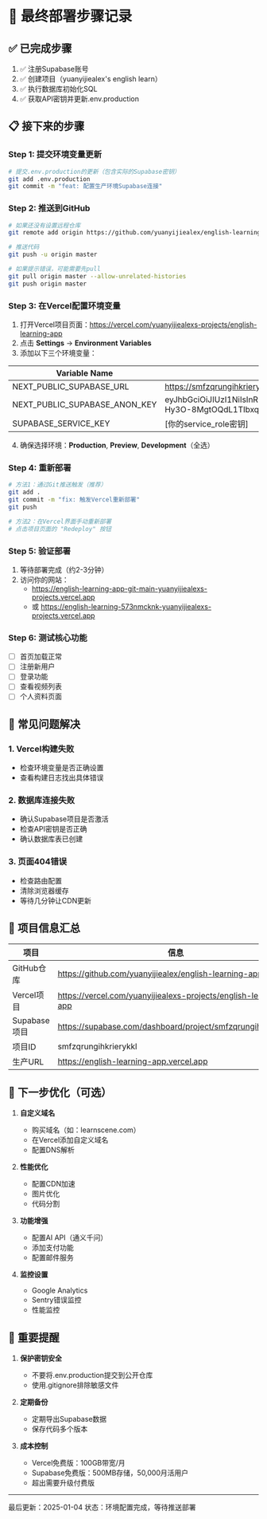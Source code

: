# 🚀 最终部署步骤记录

## ✅ 已完成步骤
1. ✅ 注册Supabase账号
2. ✅ 创建项目（yuanyijiealex's english learn）
3. ✅ 执行数据库初始化SQL
4. ✅ 获取API密钥并更新.env.production

## 📋 接下来的步骤

### Step 1: 提交环境变量更新
```bash
# 提交.env.production的更新（包含实际的Supabase密钥）
git add .env.production
git commit -m "feat: 配置生产环境Supabase连接"
```

### Step 2: 推送到GitHub
```bash
# 如果还没有设置远程仓库
git remote add origin https://github.com/yuanyijiealex/english-learning-app.git

# 推送代码
git push -u origin master

# 如果提示错误，可能需要先pull
git pull origin master --allow-unrelated-histories
git push origin master
```

### Step 3: 在Vercel配置环境变量

1. 打开Vercel项目页面：https://vercel.com/yuanyijiealexs-projects/english-learning-app
2. 点击 **Settings** → **Environment Variables**
3. 添加以下三个环境变量：

| Variable Name | Value |
|--------------|-------|
| NEXT_PUBLIC_SUPABASE_URL | https://smfzqrungihkrierykkl.supabase.co |
| NEXT_PUBLIC_SUPABASE_ANON_KEY | eyJhbGciOiJIUzI1NiIsInR5cCI6IkpXVCJ9.eyJpc3MiOiJzdXBhYmFzZSIsInJlZiI6InNtZnpxcnVuZ2loa3JpZXJ5a2tsIiwicm9sZSI6ImFub24iLCJpYXQiOjE3MzU5NzI1NjgsImV4cCI6MjA1MTU0ODU2OH0.f3QdChTlxRq0cU-Hy3O-8MgtOQdL1TIbxqo4_ymEgzY |
| SUPABASE_SERVICE_KEY | [你的service_role密钥] |

4. 确保选择环境：**Production**, **Preview**, **Development**（全选）

### Step 4: 重新部署
```bash
# 方法1：通过Git推送触发（推荐）
git add .
git commit -m "fix: 触发Vercel重新部署"
git push

# 方法2：在Vercel界面手动重新部署
# 点击项目页面的 "Redeploy" 按钮
```

### Step 5: 验证部署

1. 等待部署完成（约2-3分钟）
2. 访问你的网站：
   - https://english-learning-app-git-main-yuanyijiealexs-projects.vercel.app
   - 或 https://english-learning-573nmcknk-yuanyijiealexs-projects.vercel.app

### Step 6: 测试核心功能

- [ ] 首页加载正常
- [ ] 注册新用户
- [ ] 登录功能
- [ ] 查看视频列表
- [ ] 个人资料页面

## 🔧 常见问题解决

### 1. Vercel构建失败
- 检查环境变量是否正确设置
- 查看构建日志找出具体错误

### 2. 数据库连接失败
- 确认Supabase项目是否激活
- 检查API密钥是否正确
- 确认数据库表已创建

### 3. 页面404错误
- 检查路由配置
- 清除浏览器缓存
- 等待几分钟让CDN更新

## 📝 项目信息汇总

| 项目 | 信息 |
|-----|------|
| GitHub仓库 | https://github.com/yuanyijiealex/english-learning-app |
| Vercel项目 | https://vercel.com/yuanyijiealexs-projects/english-learning-app |
| Supabase项目 | https://supabase.com/dashboard/project/smfzqrungihkrierykkl |
| 项目ID | smfzqrungihkrierykkl |
| 生产URL | https://english-learning-app.vercel.app |

## 🎯 下一步优化（可选）

1. **自定义域名**
   - 购买域名（如：learnscene.com）
   - 在Vercel添加自定义域名
   - 配置DNS解析

2. **性能优化**
   - 配置CDN加速
   - 图片优化
   - 代码分割

3. **功能增强**
   - 配置AI API（通义千问）
   - 添加支付功能
   - 配置邮件服务

4. **监控设置**
   - Google Analytics
   - Sentry错误监控
   - 性能监控

## 📌 重要提醒

1. **保护密钥安全**
   - 不要将.env.production提交到公开仓库
   - 使用.gitignore排除敏感文件

2. **定期备份**
   - 定期导出Supabase数据
   - 保存代码多个版本

3. **成本控制**
   - Vercel免费版：100GB带宽/月
   - Supabase免费版：500MB存储，50,000月活用户
   - 超出需要升级付费版

---

最后更新：2025-01-04
状态：环境配置完成，等待推送部署